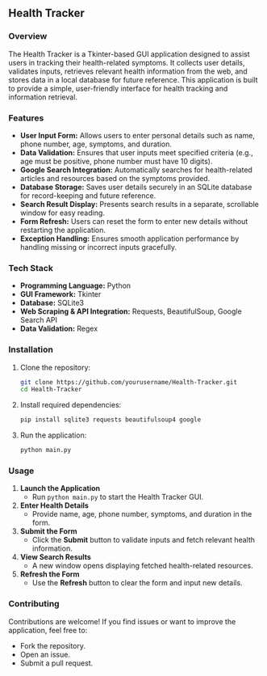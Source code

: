 ## **Health Tracker**

### **Overview**
The Health Tracker is a Tkinter-based GUI application designed to assist users in tracking their health-related symptoms. It collects user details, validates inputs, retrieves relevant health information from the web, and stores data in a local database for future reference. This application is built to provide a simple, user-friendly interface for health tracking and information retrieval.

### **Features**
- **User Input Form:** Allows users to enter personal details such as name, phone number, age, symptoms, and duration.
- **Data Validation:** Ensures that user inputs meet specified criteria (e.g., age must be positive, phone number must have 10 digits).
- **Google Search Integration:** Automatically searches for health-related articles and resources based on the symptoms provided.
- **Database Storage:** Saves user details securely in an SQLite database for record-keeping and future reference.
- **Search Result Display:** Presents search results in a separate, scrollable window for easy reading.
- **Form Refresh:** Users can reset the form to enter new details without restarting the application.
- **Exception Handling:** Ensures smooth application performance by handling missing or incorrect inputs gracefully.

### **Tech Stack**
- **Programming Language:** Python
- **GUI Framework:** Tkinter
- **Database:** SQLite3
- **Web Scraping & API Integration:** Requests, BeautifulSoup, Google Search API
- **Data Validation:** Regex

### **Installation**
1. Clone the repository:
   ```bash
   git clone https://github.com/yourusername/Health-Tracker.git
   cd Health-Tracker
   ```
2. Install required dependencies:
   ```bash
   pip install sqlite3 requests beautifulsoup4 google
   ```
3. Run the application:
   ```bash
   python main.py
   ```

### **Usage**
1. **Launch the Application**
   - Run `python main.py` to start the Health Tracker GUI.
2. **Enter Health Details**
   - Provide name, age, phone number, symptoms, and duration in the form.
3. **Submit the Form**
   - Click the **Submit** button to validate inputs and fetch relevant health information.
4. **View Search Results**
   - A new window opens displaying fetched health-related resources.
5. **Refresh the Form**
   - Use the **Refresh** button to clear the form and input new details.

### **Contributing**
Contributions are welcome! If you find issues or want to improve the application, feel free to:
- Fork the repository.
- Open an issue.
- Submit a pull request.
